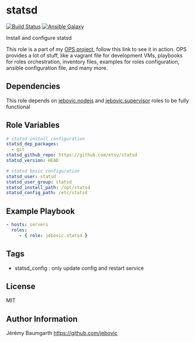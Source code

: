 statsd
=========

[![Build Status](https://travis-ci.org/jebovic/ansible-statsd.svg?branch=master)](https://travis-ci.org/jebovic/ansible-statsd) [![Ansible Galaxy](https://img.shields.io/badge/galaxy-jebovic.statsd-blue.svg?style=flat)](https://galaxy.ansible.com/jebovic/statsd)

Install and configure statsd

This role is a part of my [OPS project](https://github.com/jebovic/ops), follow this link to see it in action. OPS provides a lot of stuff, like a vagrant file for development VMs, playbooks for roles orchestration, inventory files, examples for roles configuration, ansible configuration file, and many more.

Dependencies
------------

This role depends on [jebovic.nodejs](https://github.com/jebovic/ansible-nodejs) and [jebovic.supervisor](https://github.com/jebovic/ansible-supervisor) roles to be fully functional

Role Variables
--------------

```yaml
# statsd install configuration
statsd_dep_packages:
  - git
statsd_github_repo: https://github.com/etsy/statsd
statsd_version: HEAD

# statsd basic configuration
statsd_user: statsd
statsd_user_group: statsd
statsd_install_path: /opt/statsd
statsd_config_path: /etc/statsd
```

Example Playbook
----------------

```yaml
- hosts: servers
  roles:
     - { role: jebovic.statsd }
```

Tags
----

* statsd_config : only update config and restart service

License
-------

MIT

Author Information
------------------

Jérémy Baumgarth https://github.com/jebovic
